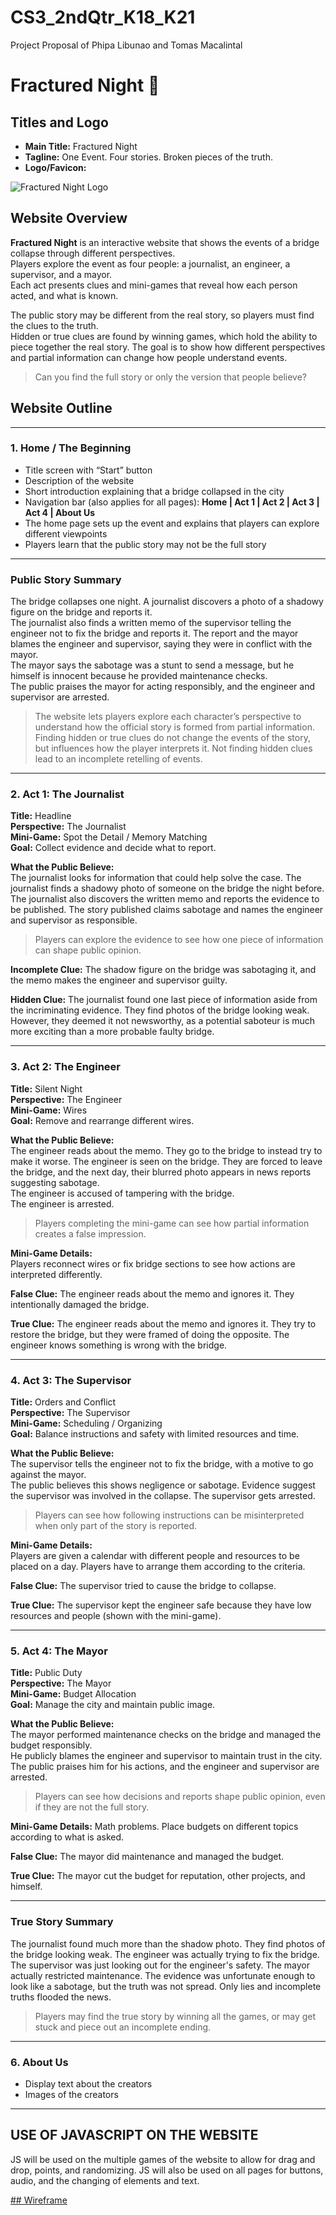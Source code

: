 # CS3_2ndQtr_K18_K21
Project Proposal of Phipa Libunao and Tomas Macalintal

# Fractured Night 🌚

## Titles and Logo
- **Main Title:** Fractured Night  
- **Tagline:** One Event. Four stories. Broken pieces of the truth.  
- **Logo/Favicon:**  

![Fractured Night Logo](https://github.com/phipalibunao/CS3_2ndQtr_K18_K21/blob/main/assests/cspairproj_favicon2.png?raw=true)

## Website Overview
**Fractured Night** is an interactive website that shows the events of a bridge collapse through different perspectives.  
Players explore the event as four people: a journalist, an engineer, a supervisor, and a mayor.  
Each act presents clues and mini-games that reveal how each person acted, and what is known.  

The public story may be different from the real story, so players must find the clues to the truth.  
Hidden or true clues are found by winning games, which hold the ability to piece together the real story.
The goal is to show how different perspectives and partial information can change how people understand events.

> Can you find the full story or only the version that people believe?

## Website Outline

---

### 1. Home / The Beginning
- Title screen with “Start” button
- Description of the website
- Short introduction explaining that a bridge collapsed in the city  
- Navigation bar (also applies for all pages): **Home | Act 1 | Act 2 | Act 3 | Act 4 | About Us**  
- The home page sets up the event and explains that players can explore different viewpoints  
- Players learn that the public story may not be the full story

---

### Public Story Summary
The bridge collapses one night. A journalist discovers a photo of a shadowy figure on the bridge and reports it.  
The journalist also finds a written memo of the supervisor telling the engineer not to fix the bridge and reports it.
The report and the mayor blames the engineer and supervisor, saying they were in conflict with the mayor.  
The mayor says the sabotage was a stunt to send a message, but he himself is innocent because he provided maintenance checks.  
The public praises the mayor for acting responsibly, and the engineer and supervisor are arrested.  

> The website lets players explore each character’s perspective to understand how the official story is formed from partial information.
> Finding hidden or true clues do not change the events of the story, but influences how the player interprets it.
> Not finding hidden clues lead to an incomplete retelling of events.

---

### 2. Act 1: The Journalist
**Title:** Headline  
**Perspective:** The Journalist  
**Mini-Game:** Spot the Detail / Memory Matching  
**Goal:** Collect evidence and decide what to report.  

**What the Public Believe:**  
The journalist looks for information that could help solve the case.
The journalist finds a shadowy photo of someone on the bridge the night before.  
The journalist also discovers the written memo and reports the evidence to be published.
The story published claims sabotage and names the engineer and supervisor as responsible.  

> Players can explore the evidence to see how one piece of information can shape public opinion.

**Incomplete Clue:** The shadow figure on the bridge was sabotaging it, and the memo makes the engineer and supervisor guilty.

**Hidden Clue:** The journalist found one last piece of information aside from the incriminating evidence. 
They find photos of the bridge looking weak. However, they deemed it not newsworthy, as a potential saboteur is much more exciting than a more probable faulty bridge.

---

### 3. Act 2: The Engineer
**Title:** Silent Night  
**Perspective:** The Engineer  
**Mini-Game:** Wires  
**Goal:** Remove and rearrange different wires.

**What the Public Believe:**  
The engineer reads about the memo.
They go to the bridge to instead try to make it worse.
The engineer is seen on the bridge.
They are forced to leave the bridge, and the next day, their blurred photo appears in news reports suggesting sabotage.  
The engineer is accused of tampering with the bridge.  
The engineer is arrested.

> Players completing the mini-game can see how partial information creates a false impression.  

**Mini-Game Details:**  
Players reconnect wires or fix bridge sections to see how actions are interpreted differently.  

**False Clue:** The engineer reads about the memo and ignores it. They intentionally damaged the bridge.

**True Clue:** The engineer reads about the memo and ignores it. They try to restore the bridge, but they were framed of doing the opposite.
The engineer knows something is wrong with the bridge.

---

### 4. Act 3: The Supervisor
**Title:** Orders and Conflict  
**Perspective:** The Supervisor  
**Mini-Game:** Scheduling / Organizing  
**Goal:** Balance instructions and safety with limited resources and time.  

**What the Public Believe:**  
The supervisor tells the engineer not to fix the bridge, with a motive to go against the mayor.  
The public believes this shows negligence or sabotage.
Evidence suggest the supervisor was involved in the collapse.
The supervisor gets arrested.

> Players can see how following instructions can be misinterpreted when only part of the story is reported.  

**Mini-Game Details:**  
Players are given a calendar with different people and resources to be placed on a day. Players have to arrange them according to the criteria.

**False Clue:** The supervisor tried to cause the bridge to collapse.

**True Clue:** The supervisor kept the engineer safe because they have low resources and people (shown with the mini-game).

---

### 5. Act 4: The Mayor
**Title:** Public Duty  
**Perspective:** The Mayor  
**Mini-Game:** Budget Allocation  
**Goal:** Manage the city and maintain public image.  

**What the Public Believe:**  
The mayor performed maintenance checks on the bridge and managed the budget responsibly.  
He publicly blames the engineer and supervisor to maintain trust in the city.  
The public praises him for his actions, and the engineer and supervisor are arrested.  

> Players can see how decisions and reports shape public opinion, even if they are not the full story.  

**Mini-Game Details:** 
Math problems. Place budgets on different topics according to what is asked.

**False Clue:** The mayor did maintenance and managed the budget.

**True Clue:** The mayor cut the budget for reputation, other projects, and himself.

---

### True Story Summary
The journalist found much more than the shadow photo. They find photos of the bridge looking weak. The engineer was actually trying to fix the bridge. The supervisor was just looking out for the engineer's safety. The mayor actually restricted maintenance. The evidence was unfortunate enough to look like a sabotage, but the truth was not spread. Only lies and incomplete truths flooded the news.

> Players may find the true story by winning all the games, or may get stuck and piece out an incomplete ending.

---

### 6. About Us
- Display text about the creators
- Images of the creators

---

## USE OF JAVASCRIPT ON THE WEBSITE
JS will be used on the multiple games of the website to allow for drag and drop, points, and randomizing. JS will also be used on all pages for buttons, audio, and the changing of elements and text.

[## Wireframe](https://www.canva.com/design/DAG3Kq1fF2w/QB8ZXY0owkpqdNUfHf5pgw/edit?utm_content=DAG3Kq1fF2w&utm_campaign=designshare&utm_medium=link2&utm_source=sharebutton)
